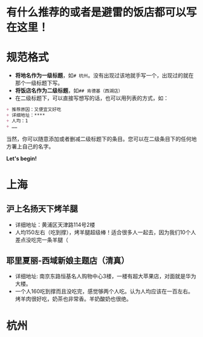 # 有什么推荐的或者是避雷的饭店都可以写在这里！
# 规范格式
+ **将地名作为一级标题**，如`# 杭州`。没有出现过该地就手写一个，出现过的就在那个一级标题下写。
+ **将饭店名作为二级标题**，如`## 肯德基（西湖店）`
+ 在二级标题下，可以直接写想写的话，也可以用列表的方式，如：
```markdown
+ 推荐原因：又便宜又好吃
+ 详细地址：****
+ 人均：1
+ ……
```
当然，你可以随意添加或者删减二级标题下的条目。您可以在二级条目下的任何地方署上自己的名字。

**Let's begin!**

# 上海
## 沪上名扬天下烤羊腿
+ 详细地址：黄浦区天津路114号2楼
+ 人均150左右（吃到撑），烤羊腿超级棒！适合很多人一起去，因为我们10个人差点没吃完一条羊腿（

## 耶里夏丽-西域新娘主题店（清真）
+ 详细地址: 南京东路恒基名人购物中心3楼，一楼有超大苹果店，对面就是华为大楼。
+ 一个人160吃到撑而且没吃完，感觉够两个人吃。认为人均应该在一百左右。烤羊肉很好吃，奶茶也非常香。羊奶酸奶也很绝。

# 杭州
